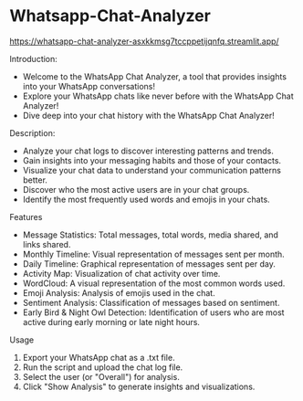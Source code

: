 # Whatsapp-Chat-Analyzer
https://whatsapp-chat-analyzer-asxkkmsg7tccppetijqnfq.streamlit.app/ 

Introduction:
- Welcome to the WhatsApp Chat Analyzer, a tool that provides insights into your WhatsApp conversations!
- Explore your WhatsApp chats like never before with the WhatsApp Chat Analyzer!
- Dive deep into your chat history with the WhatsApp Chat Analyzer!

Description:
- Analyze your chat logs to discover interesting patterns and trends.
- Gain insights into your messaging habits and those of your contacts.
- Visualize your chat data to understand your communication patterns better.
- Discover who the most active users are in your chat groups.
- Identify the most frequently used words and emojis in your chats.

Features
- Message Statistics: Total messages, total words, media shared, and links shared.
- Monthly Timeline: Visual representation of messages sent per month.
- Daily Timeline: Graphical representation of messages sent per day.
- Activity Map: Visualization of chat activity over time.
- WordCloud: A visual representation of the most common words used.
- Emoji Analysis: Analysis of emojis used in the chat.
- Sentiment Analysis: Classification of messages based on sentiment.
- Early Bird & Night Owl Detection: Identification of users who are most active during early morning or late night hours.


Usage
1. Export your WhatsApp chat as a .txt file.
2. Run the script and upload the chat log file.
3. Select the user (or "Overall") for analysis.
4. Click "Show Analysis" to generate insights and visualizations.
